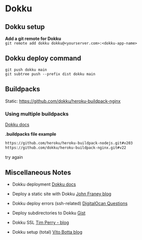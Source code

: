 # Dokku

## Dokku setup
**Add a git remote for Dokku**<br>
`git remote add dokku dokku@<yourserver.com>:<dokku-app-name>`

## Dokku deploy command
`git push dokku main`<br>
`git subtree push --prefix dist dokku main`

## Buildpacks
Static: https://github.com/dokku/heroku-buildpack-nginx 


### Using multiple buildpacks
[Dokku docs](https://dokku.com/docs~v0.5.8/deployment/buildpacks/#using-multiple-buildpacks)

**.buildpacks file example**
```bash
https://github.com/heroku/heroku-buildpack-nodejs.git#v203
https://github.com/dokku/heroku-buildpack-nginx.git#v22
```

try again



## Miscellaneous Notes
- Dokku deployment [Dokku docs](https://dokku.com/docs/deployment/application-deployment/)

- Deploy a static site with Dokku [John Franey blog](https://johnfraney.ca/blog/build-deploy-static-site-dokku/)

- Dokku deploy errors (ssh-related) [DigitalOcan Questions](https://www.digitalocean.com/community/questions/git-push-dokku-master-is-returning-permission-denied)

- Deploy subdirectories to Dokku [Gist](https://gist.github.com/svschannak/c2eb2d921719a9de9660f26aca2f60e1)

- Dokku SSL [Tim Perry - blog](https://medium.com/@pimterry/effortlessly-add-https-to-dokku-with-lets-encrypt-900696366890)

- Dokku setup (total) [Vito Botta blog](https://vitobotta.com/2022/02/16/deploying-an-app-with-dokku/)